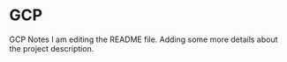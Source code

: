 # GCP
GCP Notes
I am editing the README file. Adding some more details about the project description.
